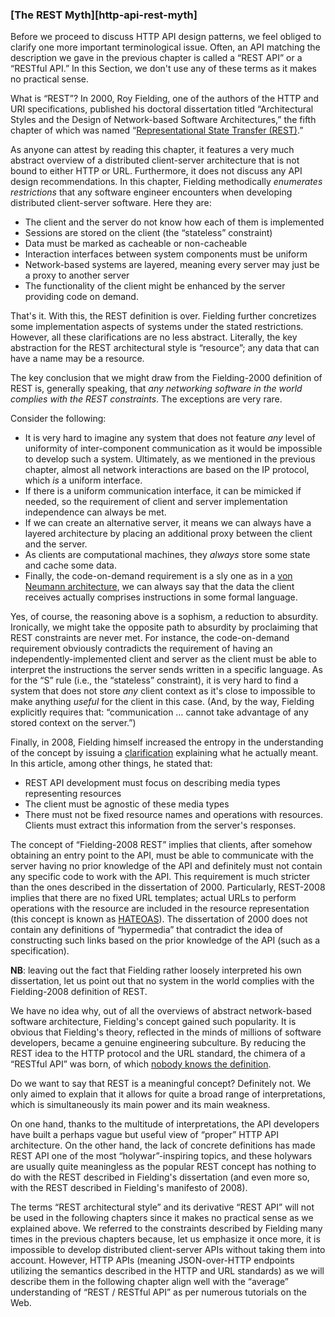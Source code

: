 ### [The REST Myth][http-api-rest-myth]

Before we proceed to discuss HTTP API design patterns, we feel obliged to clarify one more important terminological issue. Often, an API matching the description we gave in the previous chapter is called a “REST API” or a “RESTful API.” In this Section, we don't use any of these terms as it makes no practical sense.

What is “REST”? In 2000, Roy Fielding, one of the authors of the HTTP and URI specifications, published his doctoral dissertation titled “Architectural Styles and the Design of Network-based Software Architectures,” the fifth chapter of which was named “[Representational State Transfer (REST)](https://www.ics.uci.edu/~fielding/pubs/dissertation/rest_arch_style.htm).”

As anyone can attest by reading this chapter, it features a very much abstract overview of a distributed client-server architecture that is not bound to either HTTP or URL. Furthermore, it does not discuss any API design recommendations. In this chapter, Fielding methodically *enumerates restrictions* that any software engineer encounters when developing distributed client-server software. Here they are:
  * The client and the server do not know how each of them is implemented
  * Sessions are stored on the client (the “stateless” constraint)
  * Data must be marked as cacheable or non-cacheable
  * Interaction interfaces between system components must be uniform
  * Network-based systems are layered, meaning every server may just be a proxy to another server
  * The functionality of the client might be enhanced by the server providing code on demand.

That's it. With this, the REST definition is over. Fielding further concretizes some implementation aspects of systems under the stated restrictions. However, all these clarifications are no less abstract. Literally, the key abstraction for the REST architectural style is “resource”; any data that can have a name may be a resource.

The key conclusion that we might draw from the Fielding-2000 definition of REST is, generally speaking, that *any networking software in the world complies with the REST constraints*. The exceptions are very rare.

Consider the following:
  * It is very hard to imagine any system that does not feature *any* level of uniformity of inter-component communication as it would be impossible to develop such a system. Ultimately, as we mentioned in the previous chapter, almost all network interactions are based on the IP protocol, which *is* a uniform interface.
  * If there is a uniform communication interface, it can be mimicked if needed, so the requirement of client and server implementation independence can always be met.
  * If we can create an alternative server, it means we can always have a layered architecture by placing an additional proxy between the client and the server.
  * As clients are computational machines, they *always* store some state and cache some data.
  * Finally, the code-on-demand requirement is a sly one as in a [von Neumann architecture](https://en.wikipedia.org/wiki/Von_Neumann_architecture), we can always say that the data the client receives actually comprises instructions in some formal language.

Yes, of course, the reasoning above is a sophism, a reduction to absurdity. Ironically, we might take the opposite path to absurdity by proclaiming that REST constraints are never met. For instance, the code-on-demand requirement obviously contradicts the requirement of having an independently-implemented client and server as the client must be able to interpret the instructions the server sends written in a specific language. As for the “S” rule (i.e., the “stateless” constraint), it is very hard to find a system that does not store *any* client context as it's close to impossible to make anything *useful* for the client in this case. (And, by the way, Fielding explicitly requires that: “communication … cannot take advantage of any stored context on the server.”)

Finally, in 2008, Fielding himself increased the entropy in the understanding of the concept by issuing a [clarification](https://roy.gbiv.com/untangled/2008/rest-apis-must-be-hypertext-driven) explaining what he actually meant. In this article, among other things, he stated that:
  * REST API development must focus on describing media types representing resources
  * The client must be agnostic of these media types
  * There must not be fixed resource names and operations with resources. Clients must extract this information from the server's responses.

The concept of “Fielding-2008 REST” implies that clients, after somehow obtaining an entry point to the API, must be able to communicate with the server having no prior knowledge of the API and definitely must not contain any specific code to work with the API. This requirement is much stricter than the ones described in the dissertation of 2000. Particularly, REST-2008 implies that there are no fixed URL templates; actual URLs to perform operations with the resource are included in the resource representation (this concept is known as [HATEOAS](https://en.wikipedia.org/wiki/HATEOAS)). The dissertation of 2000 does not contain any definitions of “hypermedia” that contradict the idea of constructing such links based on the prior knowledge of the API (such as a specification).

**NB**: leaving out the fact that Fielding rather loosely interpreted his own dissertation, let us point out that no system in the world complies with the Fielding-2008 definition of REST.

We have no idea why, out of all the overviews of abstract network-based software architecture, Fielding's concept gained such popularity. It is obvious that Fielding's theory, reflected in the minds of millions of software developers, became a genuine engineering subculture. By reducing the REST idea to the HTTP protocol and the URL standard, the chimera of a “RESTful API” was born, of which [nobody knows the definition](https://restfulapi.net/).

Do we want to say that REST is a meaningful concept? Definitely not. We only aimed to explain that it allows for quite a broad range of interpretations, which is simultaneously its main power and its main weakness.

On one hand, thanks to the multitude of interpretations, the API developers have built a perhaps vague but useful view of “proper” HTTP API architecture. On the other hand, the lack of concrete definitions has made REST API one of the most “holywar”-inspiring topics, and these holywars are usually quite meaningless as the popular REST concept has nothing to do with the REST described in Fielding's dissertation (and even more so, with the REST described in Fielding's manifesto of 2008).

The terms “REST architectural style” and its derivative “REST API” will not be used in the following chapters since it makes no practical sense as we explained above. We referred to the constraints described by Fielding many times in the previous chapters because, let us emphasize it once more, it is impossible to develop distributed client-server APIs without taking them into account. However, HTTP APIs (meaning JSON-over-HTTP endpoints utilizing the semantics described in the HTTP and URL standards) as we will describe them in the following chapter align well with the “average” understanding of “REST / RESTful API” as per numerous tutorials on the Web.
